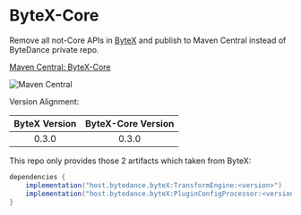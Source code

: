 # ByteX-Core

Remove all not-Core APIs in [ByteX](https://github.com/bytedance/ByteX) and publish to Maven Central instead of
ByteDance private repo.

[Maven Central: ByteX-Core](https://central.sonatype.com/artifact/host.bytedance.byteX/TransformEngine)

![Maven Central](https://img.shields.io/maven-central/v/host.bytedance.byteX/TransformEngine)

Version Alignment:

| ByteX Version | ByteX-Core Version |
|:-------------:|:------------------:|
|     0.3.0     |       0.3.0        |

This repo only provides those 2 artifacts which taken from ByteX:

```groovy
dependencies {
    implementation("host.bytedance.byteX:TransformEngine:<version>")
    implementation("host.bytedance.byteX:PluginConfigProcessor:<version>")
}
```
